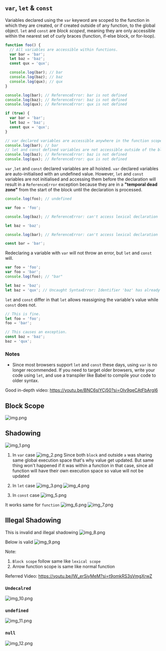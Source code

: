 ## `var`, `let` & `const`

Variables declared using the `var` keyword are scoped to the function in which they are created, or if created outside of any function, to the global object. `let` and `const` are _block scoped_, meaning they are only accessible within the nearest set of curly braces (function, if-else block, or for-loop).

```js
function foo() {
  // All variables are accessible within functions.
  var bar = 'bar';
  let baz = 'baz';
  const qux = 'qux';

  console.log(bar); // bar
  console.log(baz); // baz
  console.log(qux); // qux
}

console.log(bar); // ReferenceError: bar is not defined
console.log(baz); // ReferenceError: baz is not defined
console.log(qux); // ReferenceError: qux is not defined
```

```js
if (true) {
  var bar = 'bar';
  let baz = 'baz';
  const qux = 'qux';
}

// var declared variables are accessible anywhere in the function scope.
console.log(bar); // bar
// let and const defined variables are not accessible outside of the block they were defined in.
console.log(baz); // ReferenceError: baz is not defined
console.log(qux); // ReferenceError: qux is not defined
```

`var` ,`let` and `const` declared variables are all hoisted. `var` declared variables are auto-initialised with an undefined value. However, `let` and `const` variables are not initialised and accessing them before the declaration will result in a `ReferenceError` exception because they are in a **"temporal dead zone"** from the start of the block until the declaration is processed.

```js
console.log(foo); // undefined

var foo = 'foo';

console.log(baz); // ReferenceError: can't access lexical declaration 'baz' before initialization

let baz = 'baz';

console.log(bar); // ReferenceError: can't access lexical declaration 'bar' before initialization

const bar = 'bar';
```

Redeclaring a variable with `var` will not throw an error, but `let` and `const` will.

```js
var foo = 'foo';
var foo = 'bar';
console.log(foo); // "bar"

let baz = 'baz';
let baz = 'qux'; // Uncaught SyntaxError: Identifier 'baz' has already been declared
```

`let` and `const` differ in that `let` allows reassigning the variable's value while `const` does not.

```js
// This is fine.
let foo = 'foo';
foo = 'bar';

// This causes an exception.
const baz = 'baz';
baz = 'qux';
```

### Notes

- Since most browsers support `let` and `const` these days, using `var` is no longer recommended. If you need to target older browsers, write your code using `let`, and use a transpiler like Babel to compile your code to older syntax.

Good in-depth video: https://youtu.be/BNC6slYCj50?si=Olv9qeCAtFbArgl6

## Block Scope
![img.png](images/img.png)



## Shadowing
![img_1.png](images/img_1.png)

1. In `var` case
![img_2.png](images/img_2.png)
Since both `block` and outside `a` was sharing same global execution space
that's why value get updated. But same thing won't happened if it was within a function
in that case, since all function will have their own execution space so value will not be updated


2. In `let` case
![img_3.png](images/img_3.png)
![img_4.png](images/img_4.png)

3. In `const` case
![img_5.png](images/img_5.png)

It works same for `function`
![img_6.png](images/img_6.png)
![img_7.png](images/img_7.png)

## Illegal Shadowing

This is invalid and illegal shadowing
![img_8.png](images/img_8.png)

Below is valid
![img_9.png](images/img_9.png)

Note:
1. `Block scope` follow same like `lexical scope`
2. Arrow function scope is same like normal function

Referred Video: https://youtu.be/lW_erSjyMeM?si=t9omkRS3sVmgXrwZ


### `Undecalred`
![img_10.png](images/img_10.png)

### `undefined`
![img_11.png](images/img_11.png)

### `null`
![img_12.png](images/img_12.png)
